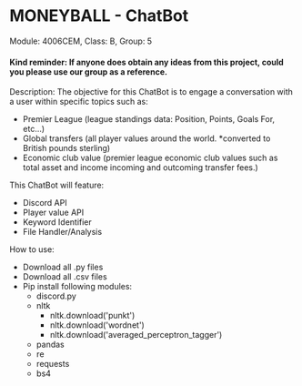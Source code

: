 # MONEYBALL - ChatBot

Module: 4006CEM,
Class: B,
Group: 5

#### Kind reminder: If anyone does obtain any ideas from this project, could you please use our group as a reference.

Description: The objective for this ChatBot is to engage a conversation with a user within specific topics such as: 
* Premier League (league standings data: Position, Points, Goals For, etc...) 
* Global transfers (all player values around the world. *converted to British pounds sterling)
* Economic club value (premier league economic club values such as total asset and income incoming and outcoming transfer fees.)

This ChatBot will feature:
* Discord API
* Player value API
* Keyword Identifier
* File Handler/Analysis

How to use:
* Download all .py files
* Download all .csv files
* Pip install following modules:
  * discord.py
  * nltk
    * nltk.download('punkt')
    * nltk.download('wordnet')
    * nltk.download('averaged_perceptron_tagger')
  * pandas
  * re
  * requests
  * bs4
